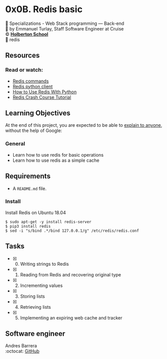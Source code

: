 # 0x0B. Redis basic
:open_file_folder: Specializations - Web Stack programming ― Back-end  
:bust_in_silhouette: by Emmanuel Turlay, Staff Software Engineer at Cruise  
:copyright: **[Holberton School](https://www.holbertonschool.com/)**  
:bookmark: redis

## Resources
### Read or watch:
* [Redis commands](https://redis.io/commands)
* [Redis python client](https://redis-py.readthedocs.io/en/stable/)
* [How to Use Redis With Python](https://realpython.com/python-redis/)
* [Redis Crash Course Tutorial](https://www.youtube.com/watch?v=Hbt56gFj998)

## Learning Objectives
At the end of this project, you are expected to be able to [explain to anyone](https://fs.blog/2012/04/feynman-technique/), without the help of Google:
### General
* Learn how to use redis for basic operations
* Learn how to use redis as a simple cache

## Requirements
* A ```README.md``` file.
### Install
Install Redis on Ubuntu 18.04
```
$ sudo apt-get -y install redis-server
$ pip3 install redis
$ sed -i "s/bind .*/bind 127.0.0.1/g" /etc/redis/redis.conf
```

## Tasks
* [x] 0. Writing strings to Redis
* [x] 1. Reading from Redis and recovering original type
* [x] 2. Incrementing values
* [x] 3. Storing lists
* [x] 4. Retrieving lists
* [x] 5. Implementing an expiring web cache and tracker

## Software engineer
Andres Barrera  
:octocat: [GitHub](https://github.com/MrTechi-Dev)
